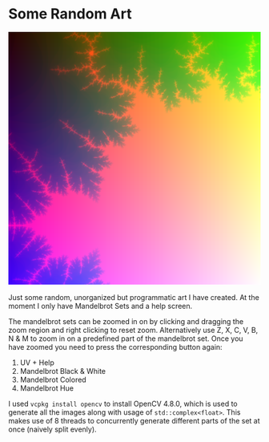 # Some Random Art

![Simple Colored Mandelbrot Set, Zoomed](./Example.png)

Just some random, unorganized but programmatic art I have created. At the moment I only have Mandelbrot Sets and a help screen.

The mandelbrot sets can be zoomed in on by clicking and dragging the zoom region and right clicking to reset zoom. Alternatively use Z, X, C, V, B, N & M to zoom in on a predefined part of the mandelbrot set. Once you have zoomed you need to press the corresponding button again:

1. UV + Help
2. Mandelbrot Black & White
3. Mandelbrot Colored
4. Mandelbrot Hue

I used `vcpkg install opencv` to install OpenCV 4.8.0, which is used to generate all the images along with usage of `std::complex<float>`. This makes use of 8 threads to concurrently generate different parts of the set at once (naively split evenly).